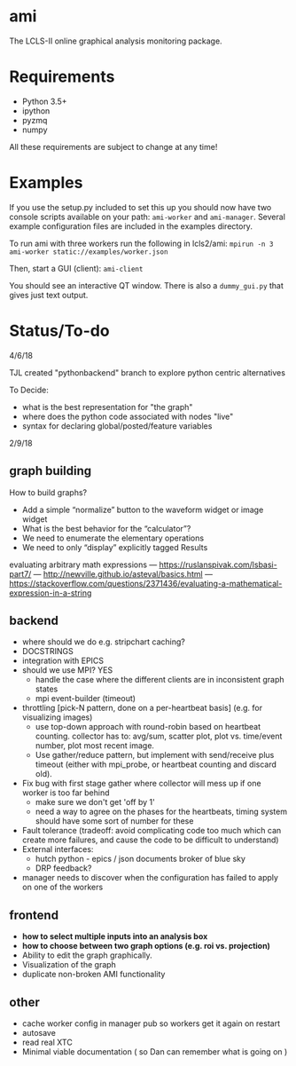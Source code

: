 # ami
The LCLS-II online graphical analysis monitoring package.

# Requirements
* Python 3.5+
* ipython
* pyzmq
* numpy

All these requirements are subject to change at any time!

# Examples
If you use the setup.py included to set this up you should now have two console
scripts available on your path: `ami-worker` and `ami-manager`. Several example
configuration files are included in the examples directory.

To run ami with three workers run the following in lcls2/ami:
```mpirun -n 3 ami-worker static://examples/worker.json```

Then, start a GUI (client):
```ami-client```

You should see an interactive QT window. There is also a `dummy_gui.py` that gives just text output.

# Status/To-do

4/6/18

TJL created "pythonbackend" branch to explore python centric alternatives

To Decide:
* what is the best representation for "the graph"
* where does the python code associated with nodes "live"
* syntax for declaring global/posted/feature variables



2/9/18

graph building
-------------- 
How to build graphs?
* Add a simple “normalize” button to the waveform widget or image widget
* What is the best behavior for the “calculator”?
* We need to enumerate the elementary operations
* We need to only “display” explicitly tagged Results

evaluating arbitrary math expressions
    — https://ruslanspivak.com/lsbasi-part7/
    — http://newville.github.io/asteval/basics.html
    — https://stackoverflow.com/questions/2371436/evaluating-a-mathematical-expression-in-a-string
             
backend
-------
* where should we do e.g. stripchart caching?
* DOCSTRINGS
* integration with EPICS
* should we use MPI? YES
    - handle the case where the different clients are in inconsistent graph states
    - mpi event-builder (timeout)
* throttling [pick-N pattern, done on a per-heartbeat basis] (e.g. for visualizing images)
    - use top-down approach with round-robin based on heartbeat counting.  collector has to: avg/sum, scatter plot, plot vs. time/event number, plot most recent image.  
    - Use gather/reduce pattern, but implement with send/receive plus timeout (either with mpi_probe, or heartbeat counting and discard old). 
* Fix bug with first stage gather where collector will mess up if one worker is too far behind
    - make sure we don't get 'off by 1'
    - need a way to agree on the phases for the heartbeats, timing system should have some sort of number for these
* Fault tolerance (tradeoff: avoid complicating code too much which can create more failures, and cause the code to be difficult to understand)
* External interfaces:
    - hutch python - epics / json documents broker of blue sky
    - DRP feedback?
* manager needs to discover when the configuration has failed to apply on one of the workers
    
    
frontend
--------
* __how to select multiple inputs into an analysis box__
* __how to choose between two graph options (e.g. roi vs. projection)__
* Ability to edit the graph graphically.
* Visualization of the graph
* duplicate non-broken AMI functionality


other
-----
* cache worker config in manager pub so workers get it again on restart
* autosave
* read real XTC
* Minimal viable documentation ( so Dan can remember what is going on )
